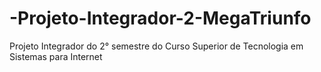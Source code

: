 # -Projeto-Integrador-2-MegaTriunfo
Projeto Integrador do 2° semestre do Curso Superior de Tecnologia em Sistemas para Internet
